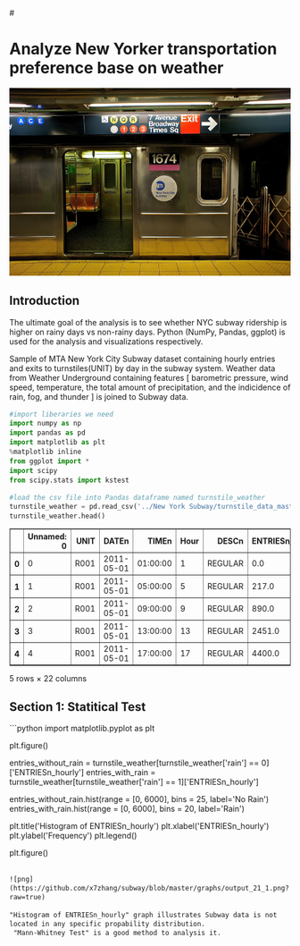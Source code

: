 #<h1>Analyze New Yorker transportation preference base on weather</h1>
![image](https://github.com/x7zhang/subway/blob/master/graphs/subway-wireless-nyc.jpg?raw=true)

<h2>Introduction</h2>
The ultimate goal of the analysis is to see whether NYC subway ridership is higher on rainy days vs non-rainy days. Python (NumPy, Pandas, ggplot) is used for the analysis and visualizations respectively.

Sample of MTA New York City Subway dataset containing hourly entries and exits to turnstiles(UNIT) by day in the subway system. Weather data from Weather Underground containing features [ barometric pressure, wind speed, temperature, the total amount of precipitation, and the indicidence of rain, fog, and thunder ] is joined to Subway data.

```python
#import liberaries we need
import numpy as np
import pandas as pd
import matplotlib as plt
%matplotlib inline
from ggplot import *
import scipy
from scipy.stats import kstest
```


```python
#load the csv file into Pandas dataframe named turnstile_weather
turnstile_weather = pd.read_csv('../New York Subway/turnstile_data_master_with_weather.csv')
turnstile_weather.head()
```




<div>
<table border="1" class="dataframe">
  <thead>
    <tr style="text-align: right;">
      <th></th>
      <th>Unnamed: 0</th>
      <th>UNIT</th>
      <th>DATEn</th>
      <th>TIMEn</th>
      <th>Hour</th>
      <th>DESCn</th>
      <th>ENTRIESn_hourly</th>
      <th>EXITSn_hourly</th>
      <th>maxpressurei</th>
      <th>maxdewpti</th>
      <th>...</th>
      <th>meandewpti</th>
      <th>meanpressurei</th>
      <th>fog</th>
      <th>rain</th>
      <th>meanwindspdi</th>
      <th>mintempi</th>
      <th>meantempi</th>
      <th>maxtempi</th>
      <th>precipi</th>
      <th>thunder</th>
    </tr>
  </thead>
  <tbody>
    <tr>
      <th>0</th>
      <td>0</td>
      <td>R001</td>
      <td>2011-05-01</td>
      <td>01:00:00</td>
      <td>1</td>
      <td>REGULAR</td>
      <td>0.0</td>
      <td>0.0</td>
      <td>30.31</td>
      <td>42.0</td>
      <td>...</td>
      <td>39.0</td>
      <td>30.27</td>
      <td>0.0</td>
      <td>0.0</td>
      <td>5.0</td>
      <td>50.0</td>
      <td>60.0</td>
      <td>69.0</td>
      <td>0.0</td>
      <td>0.0</td>
    </tr>
    <tr>
      <th>1</th>
      <td>1</td>
      <td>R001</td>
      <td>2011-05-01</td>
      <td>05:00:00</td>
      <td>5</td>
      <td>REGULAR</td>
      <td>217.0</td>
      <td>553.0</td>
      <td>30.31</td>
      <td>42.0</td>
      <td>...</td>
      <td>39.0</td>
      <td>30.27</td>
      <td>0.0</td>
      <td>0.0</td>
      <td>5.0</td>
      <td>50.0</td>
      <td>60.0</td>
      <td>69.0</td>
      <td>0.0</td>
      <td>0.0</td>
    </tr>
    <tr>
      <th>2</th>
      <td>2</td>
      <td>R001</td>
      <td>2011-05-01</td>
      <td>09:00:00</td>
      <td>9</td>
      <td>REGULAR</td>
      <td>890.0</td>
      <td>1262.0</td>
      <td>30.31</td>
      <td>42.0</td>
      <td>...</td>
      <td>39.0</td>
      <td>30.27</td>
      <td>0.0</td>
      <td>0.0</td>
      <td>5.0</td>
      <td>50.0</td>
      <td>60.0</td>
      <td>69.0</td>
      <td>0.0</td>
      <td>0.0</td>
    </tr>
    <tr>
      <th>3</th>
      <td>3</td>
      <td>R001</td>
      <td>2011-05-01</td>
      <td>13:00:00</td>
      <td>13</td>
      <td>REGULAR</td>
      <td>2451.0</td>
      <td>3708.0</td>
      <td>30.31</td>
      <td>42.0</td>
      <td>...</td>
      <td>39.0</td>
      <td>30.27</td>
      <td>0.0</td>
      <td>0.0</td>
      <td>5.0</td>
      <td>50.0</td>
      <td>60.0</td>
      <td>69.0</td>
      <td>0.0</td>
      <td>0.0</td>
    </tr>
    <tr>
      <th>4</th>
      <td>4</td>
      <td>R001</td>
      <td>2011-05-01</td>
      <td>17:00:00</td>
      <td>17</td>
      <td>REGULAR</td>
      <td>4400.0</td>
      <td>2501.0</td>
      <td>30.31</td>
      <td>42.0</td>
      <td>...</td>
      <td>39.0</td>
      <td>30.27</td>
      <td>0.0</td>
      <td>0.0</td>
      <td>5.0</td>
      <td>50.0</td>
      <td>60.0</td>
      <td>69.0</td>
      <td>0.0</td>
      <td>0.0</td>
    </tr>
  </tbody>
</table>
<p>5 rows × 22 columns</p>
</div>


<h2>Section 1: Statitical Test</h2>
```python
import matplotlib.pyplot as plt

plt.figure()

entries_without_rain = turnstile_weather[turnstile_weather['rain'] == 0]['ENTRIESn_hourly']
entries_with_rain = turnstile_weather[turnstile_weather['rain'] == 1]['ENTRIESn_hourly']

entries_without_rain.hist(range = [0, 6000], bins = 25, label='No Rain')
entries_with_rain.hist(range = [0, 6000], bins = 20, label='Rain')

plt.title('Histogram of ENTRIESn_hourly')
plt.xlabel('ENTRIESn_hourly')
plt.ylabel('Frequency')
plt.legend()

plt.figure()
```

![png](https://github.com/x7zhang/subway/blob/master/graphs/output_21_1.png?raw=true)

"Histogram of ENTRIESn_hourly" graph illustrates Subway data is not located in any specific propability distribution. 
 "Mann-Whitney Test" is a good method to analysis it.


